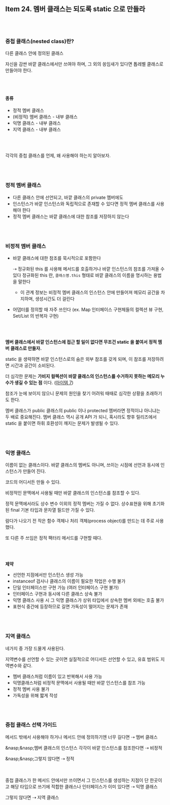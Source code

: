 ## Item 24. 멤버 클래스는 되도록 static 으로 만들라

<br><br>

### 중첩 클래스(nested class)란?

다른 클래스 안에 정의된 클래스

자신을 감싼 바깥 클래스에서만 쓰여야 하며, 그 외의 씅임새가 있다면 톱레벨 클래스로 만들어야 한다.

<br>

<br>

#### 종류

- 정적 멤버 클래스
- (비정적) 멤버 클래스 - 내부 클래스
- 익명 클래스 - 내부 클래스
- 지역 클래스 - 내부 클래스


<br>

<br>

각각의 중첩 클래스를 언제, 왜 사용해야 하는지 알아보자.

<br>

<br>

### 정적 멤버 클래스

- 다른 클래스 안에 선언되고, 바깥 클래스의 private 멤버에도 
- 인스턴스가 바깥 인스턴스와 독립적으로 존재할 수 있다면 정적 멤버 클래스를 사용해야 한다
- 정적 멤버 클래스는 바깥 클래스에 대한 참조를 저장하지 않는다


<br><br>

### 비정적 멤버 클래스

- 바깥 클래스에 대한 참조를 묵시적으로 포함한다

  ⇢ 정규화된 this 를 사용해 메서드를 호출하거나 바깥 인스턴스의 참조를 가져올 수 있다
  정규화된 this 란, `클래스명.this` 형태로 바깥 클래스의 이름을 명시하는 용법을 말한다

  - 이 관계 정보는 비정적 멤버 클래스의 인스턴스 안에 만들어져 메모리 공간을 차지하며, 생성시간도 더 걸린다

- 어댑터를 정의할 때 자주 쓰인다 (ex. Map 인터페이스 구현체들의 컬렉션 뷰 구현, Set/List 의 반복자 구현)


<br><br>

**멤버 클래스에서 바깥 인스턴스에 접근 할 일이 없다면 무조건 static 을 붙여서 정적 멤버 클래스로 만들자.**

static 을 생략하면 바깥 인스턴스로의 숨은 외부 참조를 갖게 되며, 이 참조를 저장하려면 시간과 공간이 소비된다.

더 심각한 문제는 **가비지 컬렉션이 바깥 클래스의 인스턴스를 수거하지 못하는 메모리 누수가 생길 수 있는 점** 이다. ([아이템 7](Item07.md))

참조가 눈에 보이지 않으니 문제의 원인을 찾기 어려워 때때로 심각한 상황을 초래하기도 한다.

멤버 클래스가 public 클래스의 public 이나 protected 멤버라면 정적이냐 아니냐는 두 배로 중요해진다. 멤버 클래스 역시 공개 API 가 되니, 혹시라도 향후 릴리즈에서 static 을 붙이면 하휘 호환성이 깨지는 문제가 발생될 수 있다.

<br><br>

### 익명 클래스

이름이 없는 클래스이다. 바깥 클래스의 멤버도 아니며, 쓰이는 시점에 선언과 동시에 인스턴스가 만들어 진다.

코드의 어디서든 만들 수 있다.

비정적인 문맥에서 사용될 때만 바깥 클래스의 인스턴스를 참조할 수 있다.

정적 문맥에서라도 상수 변수 이외의 정적 멤버는 가질 수 없다. 상수표현을 위해 초기화된 final 기본 타입과 문자열 필드만 가질 수 있다.

람다가 나오기 전 작은 함수 객체나 처리 객체(process object)를 만드는 데 주로 사용했다.

또 다른 주 쓰임은 정적 팩터리 메서드를 구현할 때다.

<br><br>

**제약**

- 선언한 지점에서만 인스턴스 생성 가능
- instanceof 검사나 클래스의 이름이 필요한 작업은 수행 불가
- 단일 인터페이스만 구현 가능 (여러 인터페이스 구현 불가)
- 인터페이스 구현과 동시에 다른 클래스 상속 불가
- 익명 클래스 사용 시 그 익명 클래스가 상위 타입에서 상속한 멤버 외에는 호출 불가
- 표현식 중간에 등장하므로 길면 가독성이 떨어지는 문제가 존재


<br><br>

### 지역 클래스

네가지 중 가장 드물게 사용된다.

지역변수를 선언할 수 있는 곳이면 실질적으로 어디서든 선언할 수 있고, 유효 범위도 지역변수와 같다.

- 멤버 클래스처럼 이름이 있고 반복해서 사용 가능
- 익명클래스처럼 비정적 문맥에서 사용될 때만 바깥 인스턴스를 참조 가능
- 정적 멤버 사용 불가
- 가독성을 위해 짧게 작성

<br><br>

### 중첩 클래스 선택 가이드

메서드 밖에서 사용해야 하거나 메서드 안에 정의하기엔 너무 길다면 ⇢ 멤버 클래스

&nasp;&nasp;멤버 클래스의 인스턴스 각각이 바깥 인스턴스를 참조한다면 ⇢ 비정적

&nasp;&nasp;그렇지 않다면 ⇢ 정적

<br><br>중첩 클래스가 한 메서드 안에서만 쓰이면서 그 인스턴스를 생성하는 지점이 단 한곳이고 해당 타입으로 쓰기에 적합한 클래스나 인터페이스가 이미 있다면 ⇢ 익명 클래스

그렇지 않다면 ⇢ 지역 클래스